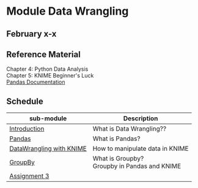 # Module Data Wrangling 

## February x-x

## Reference Material

Chapter 4: Python Data Analysis  
Chapter 5: KNIME Beginner's Luck  
[Pandas Documentation](https://pandas.pydata.org/)  

## Schedule


| sub-module|Description|
|---|---|
|[Introduction](https://bnorthan.github.io/inf-428-data-analytics-online/Module3/Introduction) | What is Data Wrangling?? |
|[Pandas](https://bnorthan.github.io/inf-428-data-analytics-online/Module3/Pandas) | What is Pandas? |
|[DataWrangling with KNIME](https://bnorthan.github.io/inf-428-data-analytics-online/Module3/KNIME) | How to manipulate data in KNIME |
|[GroupBy](https://bnorthan.github.io/inf-428-data-analytics-online/Module3/GroupBy) | What is Groupby?<br> Groupby in Pandas and KNIME |
|[Assignment 3](https://bnorthan.github.io/inf-428-data-analytics-online/Module3/Assignment3) |  |
